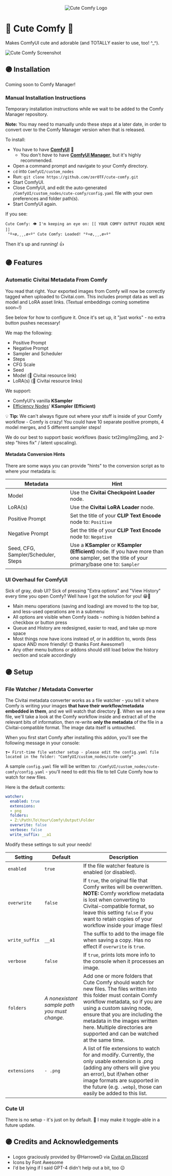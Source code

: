 <p align="center"><img src="https://raw.githubusercontent.com/zer0TF/cute-comfy/master/assets/cute_comfy_logo_big.png" alt="Cute Comfy Logo" /></p>

# 💜 Cute Comfy 💜

Makes ComfyUI cute and adorable (and TOTALLY easier to use, too! ^_^).

![Cute Comfy Screenshot](https://raw.githubusercontent.com/zer0TF/cute-comfy/master/assets/screenshot1.png)

## 🟣 Installation

Coming soon to Comfy Manager!

### Manual Installation Instructions

Temporary installation instructions while we wait to be added to the Comfy Manager repository.

**Note:** You may need to manually undo these steps at a later date, in order to convert over to the Comfy Manager version when that is released.

To install:

* You have to have **[ComfyUI](https://github.com/comfyanonymous/ComfyUI)** 🤪
  * You don't *have* to have **[ComfyUI Manager](https://github.com/ltdrdata/ComfyUI-Manager)**, but it's highly recommended.
* Open a command prompt and navigate to your Comfy directory.
* `cd` into `ComfyUI/custom_nodes`
* Run: `git clone https://github.com/zer0TF/cute-comfy.git`
* Start ComfyUI.
* Close ComfyUI, and edit the auto-generated `/ComfyUI/custom_nodes/cute-comfy/config.yaml` file with your own preferences and folder path(s).
* Start ComfyUI again.

If you see:

```
Cute Comfy: 👁️ I'm keeping an eye on: [[ YOUR COMFY OUTPUT FOLDER HERE ]]
 °º¤ø,¸¸,ø¤º° Cute Comfy: Loaded! °º¤ø,¸¸,ø¤º°
```

Then it's up and running! 👍

## 🟣 Features

### Automatic Civitai Metadata From Comfy

You read that right. Your exported images from Comfy will now be correctly tagged when uploaded to Civitai.com.
This includes prompt data as well as model and LoRA asset links. (Textual embeddings coming sometime soon~!)

See below for how to configure it. Once it's set up, it "just works" - no extra button pushes necessary!

We map the following:

* Positive Prompt
* Negative Prompt
* Sampler and Scheduler
* Steps
* CFG Scale
* Seed
* Model (🔗 Civitai resource link)
* LoRA(s) (🔗 Civitai resource links)

We support:

* ComfyUI's vanilla **KSampler**
* [Efficiency Nodes](https://github.com/LucianoCirino/efficiency-nodes-comfyui)' **KSampler (Efficient)**

💡 **Tip:** We can't always figure out where your stuff is inside of your Comfy workflow - Comfy is crazy! You could have 10 separate positive prompts, 4 model merges, and 5 different sampler steps!

We do our best to support basic workflows (basic txt2img/img2img, and 2-step "hires fix" / latent upscaling).

#### Metadata Conversion Hints

There are some ways you can provide "hints" to the conversion script as to where your metadata is:

| Metadata        | Hint                     |
|-----------------|--------------------------|
| Model           | Use the **Civitai Checkpoint Loader** node.                    |
| LoRA(s)         | Use the **Civitai LoRA Loader** node.                          |
| Positive Prompt | Set the title of your **CLIP Text Encode** node to: `Positive` |
| Negative Prompt | Set the title of your **CLIP Text Encode** node to: `Negative` |
| Seed, CFG, Sampler/Scheduler, Steps | Use a **KSampler** or **KSampler (Efficient)** node. If you have more than one sampler, set the title of your primary/base one to: `Sampler` |

### UI Overhaul for ComfyUI

Sick of gray, drab UI? Sick of pressing "Extra options" and "View History" every time you open Comfy? Well have I
got the solution for you! 😁💜

* Main menu operations (saving and loading) are moved to the top bar, and less-used operations are in a submenu
* All options are visible when Comfy loads - nothing is hidden behind a checkbox or button press
* Queue and History are redesigned, easier to read, and take up more space
* Most things now have icons instead of, or in addition to, words (less space AND more friendly! 😊 thanks Font Awesome!)
* Any other menu buttons or addons should still load below the history section and scale accordingly

## 🟣 Setup 

### File Watcher / Metadata Converter

The Civitai metadata converter works as a file watcher - you tell it where Comfy is writing your images **that have their workflow/metadata embedded in them**,
and we will watch that directory 👀. When we see a new file, we'll take a look at the Comfy workflow inside and extract all of the relevant bits of information,
then re-write **only the metadata** of the file in a Civitai-compatible format. The image data itself is untouched.

When you first start Comfy after installing this addon, you'll see the following message in your console:

```
❣️➡️ First-time file watcher setup - please edit the config.yaml file located in the folder: "ComfyUI/custom_nodes/cute-comfy"
```

A sample `config.yaml` file will be written to: `/ComfyUI/custom_nodes/cute-comfy/config.yaml` - you'll need to edit this file to tell Cute Comfy how to watch for new files.

Here is the default contents:

```yaml
watcher:
  enabled: true
  extensions:
  - png
  folders:
  - Z:\Path\To\Your\Comfy\Output\Folder
  overwrite: false
  verbose: false
  write_suffix: __a1
```

Modify these settings to suit your needs!

| Setting | Default | Description |
|---------|---------|-------------|
| `enabled` | `true` | If the file watcher feature is enabled (or disabled). |
| `overwrite` | `false` | If `true`, the original file that Comfy writes will be overwritten. **NOTE:** Comfy workflow metadata is lost when converting to Civitai-compatible format, so leave this setting `false` if you want to retain copies of your workflow inside your image files! |
| `write_suffix` | `__a1` | The suffix to add to the image file when saving a copy. Has no effect if `overwrite` is `true`. |
| `verbose` | `false` | If `true`, prints lots more info to the console when it processes an image. |
| `folders` | *A nonexistant sample path you must change.* | Add one or more folders that Cute Comfy should watch for new files. The files written into this folder must contain Comfy workflow metadata, so if you are using a custom saving node, ensure that you are including the metadata in the images written here. Multiple directories are supported and can be watched at the same time. |
| `extensions` | `- .png` | A list of file extensions to watch for and modify. Currently, the only usable extension is .png (adding any others will give you an error), but if/when other image formats are supported in the future (e.g. `.webp`), those can easily be added to this list. |

### Cute UI

There is no setup - it's just on by default. 💜 I may make it toggle-able in a future update.

## 🟣 Credits and Acknowledgements

* Logos graciously provided by @HarroweD via [Civitai on Discord](https://discord.gg/civitai)
* Icons by Font Awesome
* I'd be lying if I said GPT-4 didn't help out a bit, too 😉
